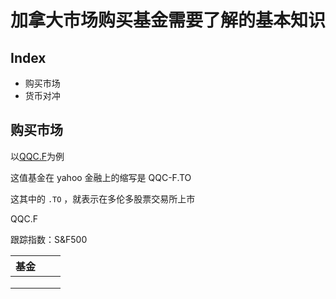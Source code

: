 

# 加拿大市场购买基金需要了解的基本知识

## Index

- 购买市场
- 货币对冲

## 购买市场



以[QQC.F](http://ca.finance.yahoo.com/quote/QQC-F.TO/)为例

这值基金在 yahoo 金融上的缩写是 QQC-F.TO

这其中的 `.TO` ，就表示在多伦多股票交易所上市 




QQC.F

跟踪指数：S&F500

| 基金 |      |      |
| ---- | ---- | ---- |
|      |      |      |
|      |      |      |
|      |      |      |



